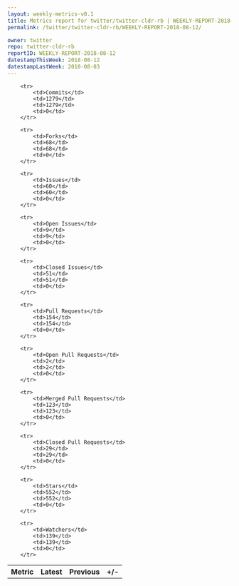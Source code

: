 ```yaml
---
layout: weekly-metrics-v0.1
title: Metrics report for twitter/twitter-cldr-rb | WEEKLY-REPORT-2018-08-12
permalink: /twitter/twitter-cldr-rb/WEEKLY-REPORT-2018-08-12/

owner: twitter
repo: twitter-cldr-rb
reportID: WEEKLY-REPORT-2018-08-12
datestampThisWeek: 2018-08-12
datestampLastWeek: 2018-08-03
---
```




<table style="width: 100%;">
    <tr>
        <th>Metric</th>
        <th>Latest</th>
        <th>Previous</th>
        <th>+/-</th>
    </tr>

        <tr>
            <td>Commits</td>
            <td>1279</td>
            <td>1279</td>
            <td>0</td>
        </tr>
        
        <tr>
            <td>Forks</td>
            <td>68</td>
            <td>68</td>
            <td>0</td>
        </tr>
        
        <tr>
            <td>Issues</td>
            <td>60</td>
            <td>60</td>
            <td>0</td>
        </tr>
        
        <tr>
            <td>Open Issues</td>
            <td>9</td>
            <td>9</td>
            <td>0</td>
        </tr>
        
        <tr>
            <td>Closed Issues</td>
            <td>51</td>
            <td>51</td>
            <td>0</td>
        </tr>
        
        <tr>
            <td>Pull Requests</td>
            <td>154</td>
            <td>154</td>
            <td>0</td>
        </tr>
        
        <tr>
            <td>Open Pull Requests</td>
            <td>2</td>
            <td>2</td>
            <td>0</td>
        </tr>
        
        <tr>
            <td>Merged Pull Requests</td>
            <td>123</td>
            <td>123</td>
            <td>0</td>
        </tr>
        
        <tr>
            <td>Closed Pull Requests</td>
            <td>29</td>
            <td>29</td>
            <td>0</td>
        </tr>
        
        <tr>
            <td>Stars</td>
            <td>552</td>
            <td>552</td>
            <td>0</td>
        </tr>
        
        <tr>
            <td>Watchers</td>
            <td>139</td>
            <td>139</td>
            <td>0</td>
        </tr>
        
</table>

